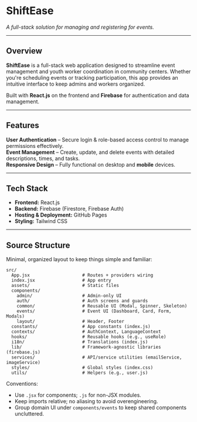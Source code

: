 # **ShiftEase** 
_A full-stack solution for managing and registering for events._

---

## **Overview** 

**ShiftEase** is a full-stack web application designed to streamline event management and youth worker coordination in community centers. Whether you're scheduling events or tracking participation, this app provides an intuitive interface to keep admins and workers organized.  

Built with **React.js** on the frontend and **Firebase** for authentication and data management.  

---

## **Features** 

**User Authentication** – Secure login & role-based access control to manage permissions effectively.  
**Event Management** – Create, update, and delete events with detailed descriptions, times, and tasks.  
**Responsive Design** – Fully functional on desktop and **mobile** devices.  

---

## **Tech Stack**  

- **Frontend:** React.js 
- **Backend:** Firebase (Firestore, Firebase Auth)  
- **Hosting & Deployment:** GitHub Pages  
- **Styling:** Tailwind CSS 

---

## Source Structure

Minimal, organized layout to keep things simple and familiar:

```
src/
  App.jsx                    # Routes + providers wiring
  index.jsx                  # App entry
  assets/                    # Static files
  components/
    admin/                   # Admin-only UI
    auth/                    # Auth screens and guards
    common/                  # Reusable UI (Modal, Spinner, Skeleton)
    events/                  # Event UI (Dashboard, Card, Form, Modals)
    layout/                  # Header, Footer
  constants/                 # App constants (index.js)
  contexts/                  # AuthContext, LanguageContext
  hooks/                     # Reusable hooks (e.g., useRole)
  i18n/                      # Translations (index.js)
  lib/                       # Framework-agnostic libraries (firebase.js)
  services/                  # API/service utilities (emailService, imageService)
  styles/                    # Global styles (index.css)
  utils/                     # Helpers (e.g., user.js)
```

Conventions:
- Use `.jsx` for components; `.js` for non-JSX modules.
- Keep imports relative; no aliasing to avoid overengineering.
- Group domain UI under `components/events` to keep shared components uncluttered.
